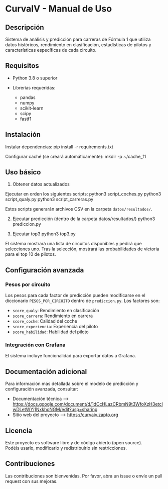 
# CurvaIV - Manual de Uso

## Descripción

Sistema de análisis y predicción para carreras de Fórmula 1 que utiliza datos históricos, rendimiento en clasificación, estadísticas de pilotos y características específicas de cada circuito.

## Requisitos

- Python 3.8 o superior

- Librerías requeridas:
  - pandas
  - numpy
  - scikit-learn
  - scipy
  - fastf1

## Instalación

Instalar dependencias:
pip install -r requirements.txt

Configurar caché (se creará automáticamente):
mkdir -p ~/cache_f1

## Uso básico

1. Obtener datos actualizados

Ejecutar en orden los siguientes scripts:
python3 script_coches.py
python3 script_qualy.py
python3 script_carreras.py

Estos scripts generarán archivos CSV en la carpeta `datos/resultados/`.

2. Ejecutar predicción (dentro de la carpeta datos/resultados/)
python3 prediccion.py

3. Ejecutar top3
python3 top3.py

El sistema mostrará una lista de circuitos disponibles y pedirá que selecciones uno. Tras la selección, mostrará las probabilidades de victoria para el top 10 de pilotos.

## Configuración avanzada

### Pesos por circuito

Los pesos para cada factor de predicción pueden modificarse en el diccionario `PESOS_POR_CIRCUITO` dentro de `prediccion.py`. Los factores son:

- `score_qualy`: Rendimiento en clasificación
- `score_carrera`: Rendimiento en carrera
- `score_coche`: Calidad del coche
- `score_experiencia`: Experiencia del piloto
- `score_habilidad`: Habilidad del piloto

### Integración con Grafana

El sistema incluye funcionalidad para exportar datos a Grafana.

## Documentación adicional

Para información más detallada sobre el modelo de predicción y configuración avanzada, consultar:

- Documentación técnica --> https://docs.google.com/document/d/1dCcHLazCRbmN9t3WfoXzH3etcIwDLetWYj1NxkhoNGM/edit?usp=sharing
- Sitio web del proyecto --> https://curvaiv.zapto.org

## Licencia

Este proyecto es software libre y de código abierto (open source).  
Podéis usarlo, modificarlo y redistribuirlo sin restricciones.

## Contribuciones

Las contribuciones son bienvenidas. Por favor, abra un issue o envíe un pull request con sus mejoras.
